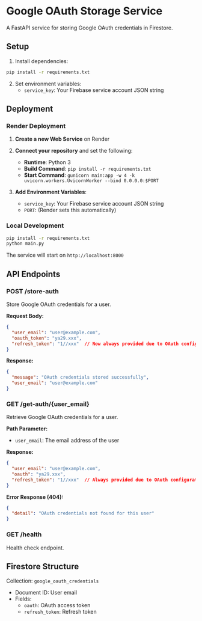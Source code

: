 # Google OAuth Storage Service

A FastAPI service for storing Google OAuth credentials in Firestore.

## Setup

1. Install dependencies:
```bash
pip install -r requirements.txt
```

2. Set environment variables:
   - `service_key`: Your Firebase service account JSON string

## Deployment

### Render Deployment

1. **Create a new Web Service** on Render

2. **Connect your repository** and set the following:

   - **Runtime**: Python 3
   - **Build Command**: `pip install -r requirements.txt`
   - **Start Command**: `gunicorn main:app -w 4 -k uvicorn.workers.UvicornWorker --bind 0.0.0.0:$PORT`

3. **Add Environment Variables**:
   - `service_key`: Your Firebase service account JSON string
   - `PORT`: (Render sets this automatically)

### Local Development

```bash
pip install -r requirements.txt
python main.py
```

The service will start on `http://localhost:8000`

## API Endpoints

### POST /store-auth
Store Google OAuth credentials for a user.

**Request Body:**
```json
{
  "user_email": "user@example.com",
  "oauth_token": "ya29.xxx",
  "refresh_token": "1//xxx"  // Now always provided due to OAuth config
}
```

**Response:**
```json
{
  "message": "OAuth credentials stored successfully",
  "user_email": "user@example.com"
}
```

### GET /get-auth/{user_email}
Retrieve Google OAuth credentials for a user.

**Path Parameter:**
- `user_email`: The email address of the user

**Response:**
```json
{
  "user_email": "user@example.com",
  "oauth": "ya29.xxx",
  "refresh_token": "1//xxx"  // Always provided due to OAuth configuration
}
```

**Error Response (404):**
```json
{
  "detail": "OAuth credentials not found for this user"
}
```

### GET /health
Health check endpoint.

## Firestore Structure

Collection: `google_oauth_credentials`
- Document ID: User email
- Fields:
  - `oauth`: OAuth access token
  - `refresh_token`: Refresh token
